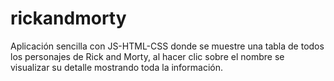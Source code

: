 # rickandmorty
Aplicación sencilla con JS-HTML-CSS donde se muestre una tabla de todos los personajes de Rick and Morty, al hacer clic sobre el nombre se visualizar su detalle mostrando toda la información.
